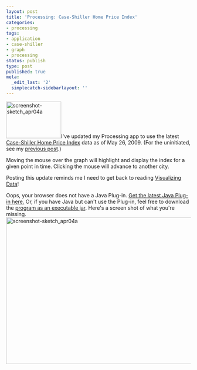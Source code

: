 ```yaml
---
layout: post
title: 'Processing: Case-Shiller Home Price Index'
categories:
- processing
tags:
- application
- case-shiller
- graph
- processing
status: publish
type: post
published: true
meta:
  _edit_last: '2'
  simplecatch-sidebarlayout: ''
---
```

<a href="/mike/blog/wp-content/uploads/2009/04/screenshot-sketch_apr04a.png"><img class="alignleft size-thumbnail wp-image-319" title="screenshot-sketch_apr04a" src="/mike/blog/wp-content/uploads/2009/04/screenshot-sketch_apr04a-150x100.png" alt="screenshot-sketch_apr04a" width="150" height="100" /></a>I've updated my Processing app to use the latest <a href="http://www2.standardandpoors.com/portal/site/sp/en/us/page.topic/indices_csmahp/2,3,4,0,0,0,0,0,0,0,0,0,0,0,0,0.html">Case-Shiller Home Price Index</a> data as of May 26, 2009.  (For the uninitiated, see my <a href="/mike/blog/2009/04/processing-week-4-case-shiller-home-price-indices/">previous post</a>.)<!--more-->

Moving the mouse over the graph will highlight and display the index for a given point in time.  Clicking the mouse will advance to another city.

Posting this update reminds me I need to get back to reading <a href="http://www.amazon.com/Visualizing-Data-Ben-Fry/dp/0596514557/?tag=wiltblog-20">Visualizing Data</a>!

Oops, your browser does not have a Java Plug-in. <a title="Download Java Plug-in" href="http://java.sun.com/products/plugin/downloads/index.html">Get the latest Java Plug-in here.</a> Or, if you have Java but can't use the Plug-in, feel free to download the <a href="/mike/blog/wp-content/uploads/2009/05/sketch_may26a.jar">program as an executable jar</a>.  Here's a screen shot of what you're missing.
<a href="/mike/blog/wp-content/uploads/2009/05/sketch_may26a.jar"><img class="aligncenter size-full wp-image-319" title="screenshot-sketch_apr04a" src="/mike/blog/wp-content/uploads/2009/04/screenshot-sketch_apr04a.png" alt="screenshot-sketch_apr04a" width="600" height="400" /></a>
